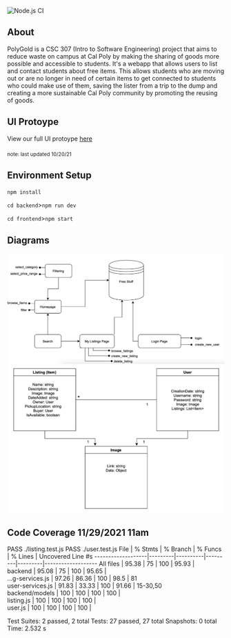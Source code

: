 ![Node.js CI](https://github.com/Bokanovskii/PolyFreeStuff/actions/workflows/node.js.yml/badge.svg)

<h2>About</h2>
PolyGold is a CSC 307 (Intro to Software Engineering) project that aims to reduce waste on campus at Cal Poly by making the sharing of goods more possible and accessible to students. It's a webapp that allows users to list and contact students about free items. This allows students who are moving out or are no longer in need of certain items to get connected to students who could make use of them, saving the lister from a trip to the dump and creating a more sustainable Cal Poly community by promoting the reusing of goods.

<h2>UI Protoype</h2>
View our full UI protoype <a href="https://www.figma.com/file/dIHkl7bid9EDPGmS3LAC0j/Poly-Free-Stuff?node-id=0%3A1" target="_blank">here</a>

<sub>note: last updated 10/20/21</sub>

<h2>Environment Setup</h2>

`npm install`

`cd backend`>`npm run dev`

`cd frontend`>`npm start`

<h2>Diagrams</h2>

<img src="frontend/public/component-diagram.png"/>

<img src="frontend/public/class-diagram.png"/>

<h2>Code Coverage 11/29/2021 11am</h2>

PASS ./listing.test.js
PASS ./user.test.js
File | % Stmts | % Branch | % Funcs | % Lines | Uncovered Line #s
-------------------|---------|----------|---------|---------|-------------------
All files | 95.38 | 75 | 100 | 95.93 |  
 backend | 95.08 | 75 | 100 | 95.65 |  
 ...g-services.js | 97.26 | 86.36 | 100 | 98.5 | 81  
 user-services.js | 91.83 | 33.33 | 100 | 91.66 | 15-30,50  
 backend/models | 100 | 100 | 100 | 100 |  
 listing.js | 100 | 100 | 100 | 100 |  
 user.js | 100 | 100 | 100 | 100 |

Test Suites: 2 passed, 2 total
Tests: 27 passed, 27 total
Snapshots: 0 total
Time: 2.532 s
